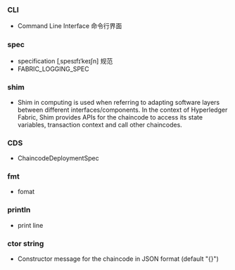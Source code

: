 ### CLI
- Command Line Interface 命令行界面

### spec
- specification [ˌspesɪfɪˈkeɪʃn] 规范
- FABRIC_LOGGING_SPEC

### shim
- Shim in computing is used when referring to adapting software layers between different interfaces/components. In the context of Hyperledger Fabric, Shim provides APIs for the chaincode to access its state variables, transaction context and call other chaincodes.

### CDS
- ChaincodeDeploymentSpec

### fmt
- fomat

### println
- print line

### ctor string
- Constructor message for the chaincode in JSON format (default "{}")
